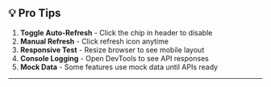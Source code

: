 ## 💡 Pro Tips

1. **Toggle Auto-Refresh** - Click the chip in header to disable
2. **Manual Refresh** - Click refresh icon anytime
3. **Responsive Test** - Resize browser to see mobile layout
4. **Console Logging** - Open DevTools to see API responses
5. **Mock Data** - Some features use mock data until APIs ready

---
